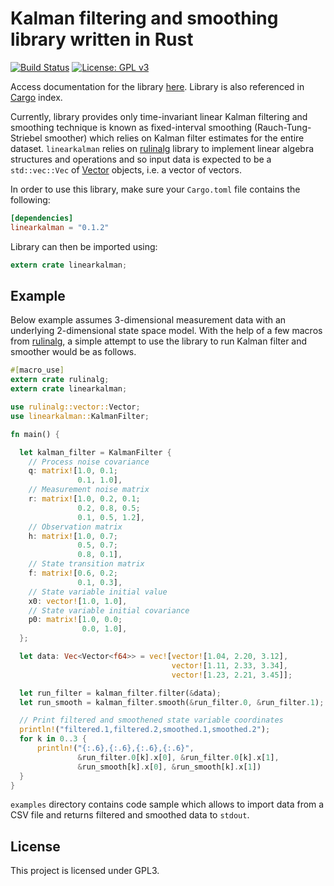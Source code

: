 # Kalman filtering and smoothing library written in Rust

[![Build Status](https://travis-ci.org/rbagd/rust-linearkalman.svg?branch=master)](https://travis-ci.org/rbagd/rust-linearkalman)
[![License: GPL v3](https://img.shields.io/badge/License-GPL%20v3-blue.svg)](http://www.gnu.org/licenses/gpl-3.0)

Access documentation for the library [here](http://rbagd.eu/rust-linearkalman/linearkalman/index.html). Library is also referenced in [Cargo][cargo] index.

Currently, library provides only time-invariant linear Kalman filtering and smoothing technique is known as fixed-interval smoothing (Rauch-Tung-Striebel smoother) which relies on Kalman filter estimates for the entire dataset. `linearkalman` relies on [rulinalg] library to implement linear algebra structures and operations and so input data is expected to be a `std::vec::Vec` of [Vector<f64>] objects, i.e. a vector of vectors.

In order to use this library, make sure your `Cargo.toml` file contains the following:

```toml
[dependencies]
linearkalman = "0.1.2"
```

Library can then be imported using:

```rust
extern crate linearkalman;
```


## Example

Below example assumes 3-dimensional measurement data with an underlying 2-dimensional state space model. With the help of a few macros from [rulinalg], a simple attempt to use the library to run Kalman filter and smoother would be as follows.


```rust
#[macro_use]
extern crate rulinalg;
extern crate linearkalman;

use rulinalg::vector::Vector;
use linearkalman::KalmanFilter;

fn main() {

  let kalman_filter = KalmanFilter {
    // Process noise covariance
    q: matrix![1.0, 0.1;
               0.1, 1.0],
    // Measurement noise matrix
    r: matrix![1.0, 0.2, 0.1;
               0.2, 0.8, 0.5;
               0.1, 0.5, 1.2],
    // Observation matrix
    h: matrix![1.0, 0.7;
               0.5, 0.7;
               0.8, 0.1],
    // State transition matrix
    f: matrix![0.6, 0.2;
               0.1, 0.3],
    // State variable initial value
    x0: vector![1.0, 1.0],
    // State variable initial covariance
    p0: matrix![1.0, 0.0;
                0.0, 1.0],
  };

  let data: Vec<Vector<f64>> = vec![vector![1.04, 2.20, 3.12],
                                    vector![1.11, 2.33, 3.34],
                                    vector![1.23, 2.21, 3.45]];

  let run_filter = kalman_filter.filter(&data);
  let run_smooth = kalman_filter.smooth(&run_filter.0, &run_filter.1);

  // Print filtered and smoothened state variable coordinates
  println!("filtered.1,filtered.2,smoothed.1,smoothed.2");
  for k in 0..3 {
      println!("{:.6},{:.6},{:.6},{:.6}",
               &run_filter.0[k].x[0], &run_filter.0[k].x[1],
               &run_smooth[k].x[0], &run_smooth[k].x[1])
  }
}
```

`examples` directory contains code sample which allows to import data from a CSV file and returns filtered and smoothed data to `stdout`.

## License

This project is licensed under GPL3.

[rulinalg]: https://github.com/AtheMathmo/rulinalg
[Vector<f64>]: https://athemathmo.github.io/rulinalg/doc/rulinalg/vector/struct.Vector.html
[cargo]: https://crates.io/crates/linearkalman
